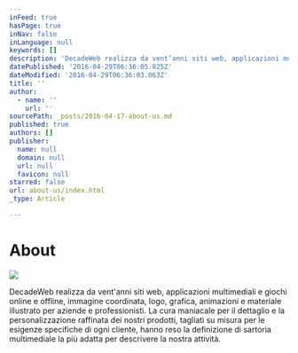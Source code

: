 ```yaml
---
inFeed: true
hasPage: true
inNav: false
inLanguage: null
keywords: []
description: 'DecadeWeb realizza da vent’anni siti web, applicazioni multimediali e giochi online e offline, immagine coordinata, logo, grafica, animazioni e materiale illustrato per aziende e professionisti. La cura maniacale per il dettaglio e la personalizzazione raffinata dei nostri prodotti, tagliati su misura per le esigenze specifiche di ogni cliente, hanno reso la definizione di sartoria multimediale la più adatta per descrivere la nostra attività.'
datePublished: '2016-04-29T06:36:05.825Z'
dateModified: '2016-04-29T06:36:03.063Z'
title: ''
author:
  - name: ''
    url: ''
sourcePath: _posts/2016-04-17-about-us.md
published: true
authors: []
publisher:
  name: null
  domain: null
  url: null
  favicon: null
starred: false
url: about-us/index.html
_type: Article

---
```

# About
![](https://the-grid-user-content.s3-us-west-2.amazonaws.com/ad5c1cc9-50db-48a4-95a7-794d693d9da3.jpg)

DecadeWeb realizza da vent'anni siti web, applicazioni multimediali e giochi online e offline, immagine coordinata, logo, grafica, animazioni e materiale illustrato per aziende e professionisti. La cura maniacale per il dettaglio e la personalizzazione raffinata dei nostri prodotti, tagliati su misura per le esigenze specifiche di ogni cliente, hanno reso la definizione di sartoria multimediale la più adatta per descrivere la nostra attività.
